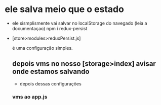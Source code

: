 
# ele salva meio que o estado
 - ele sismplismente vai salvar no localStorage do navegado (leia a documentaçao)
  npm i redux-persist

  - [store>modules>reduxPersist.js]

     é uma configuração simples.

    ## depois vms no nosso [storage>index] avisar onde estamos salvando
    - depois dessas configurações

    ### vms ao app.js
